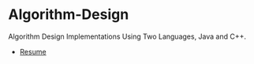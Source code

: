 # Algorithm-Design
Algorithm Design Implementations Using Two Languages, Java and C++.


* [Resume](https://github.com/FarisAlotibi/Algorithm-Design/blob/master/Resume%20For%20Intern%202021%20v3_L_Sec.pdf)

